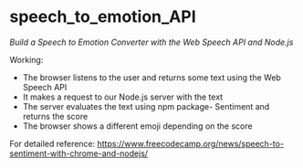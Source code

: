 # speech_to_emotion_API


*Build a Speech to Emotion Converter with the Web Speech API and Node.js*


Working:

* The browser listens to the user and returns some text using the Web Speech API
* It makes a request to our Node.js server with the text
* The server evaluates the text using npm package- Sentiment and returns the score
* The browser shows a different emoji depending on the score



For detailed reference: https://www.freecodecamp.org/news/speech-to-sentiment-with-chrome-and-nodejs/
